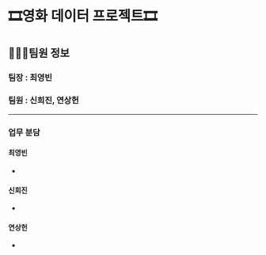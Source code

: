 # 🎞️영화 데이터 프로젝트🎞️
## 👨‍👧‍👦팀원 정보
### 팀장 : 최영빈
### 팀원 : 신희진, 연상헌
---
### 업무 분담
#### 최영빈
- 
#### 신희진
- 
#### 연상헌
- 
